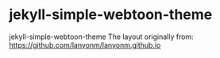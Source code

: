 # jekyll-simple-webtoon-theme
jekyll-simple-webtoon-theme
The layout originally from: https://github.com/lanyonm/lanyonm.github.io

